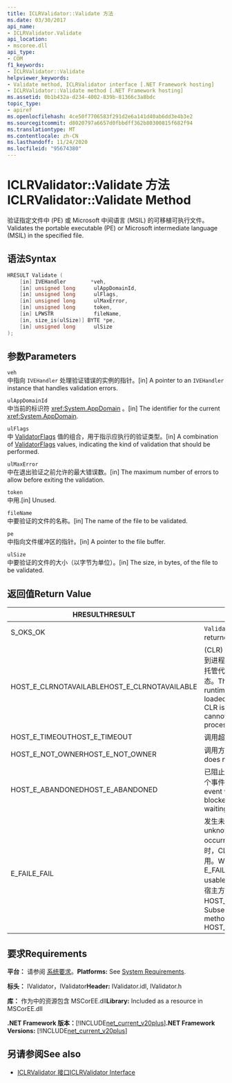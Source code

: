 ```yaml
---
title: ICLRValidator::Validate 方法
ms.date: 03/30/2017
api_name:
- ICLRValidator.Validate
api_location:
- mscoree.dll
api_type:
- COM
f1_keywords:
- ICLRValidator::Validate
helpviewer_keywords:
- Validate method, ICLRValidator interface [.NET Framework hosting]
- ICLRValidator::Validate method [.NET Framework hosting]
ms.assetid: 0b1b432a-d234-4002-839b-81366c3a8bdc
topic_type:
- apiref
ms.openlocfilehash: 4ce50f7706583f291d2e6a141d40ab6dd3e4b3e2
ms.sourcegitcommit: d8020797a6657d0fbbdff362b80300815f682f94
ms.translationtype: MT
ms.contentlocale: zh-CN
ms.lasthandoff: 11/24/2020
ms.locfileid: "95674380"
---
```

# <a name="iclrvalidatorvalidate-method"></a><span data-ttu-id="b50e8-102">ICLRValidator::Validate 方法</span><span class="sxs-lookup"><span data-stu-id="b50e8-102">ICLRValidator::Validate Method</span></span>

<span data-ttu-id="b50e8-103">验证指定文件中 (PE) 或 Microsoft 中间语言 (MSIL) 的可移植可执行文件。</span><span class="sxs-lookup"><span data-stu-id="b50e8-103">Validates the portable executable (PE) or Microsoft intermediate language (MSIL) in the specified file.</span></span>  
  
## <a name="syntax"></a><span data-ttu-id="b50e8-104">语法</span><span class="sxs-lookup"><span data-stu-id="b50e8-104">Syntax</span></span>  
  
```cpp  
HRESULT Validate (  
    [in] IVEHandler        *veh,  
    [in] unsigned long      ulAppDomainId,  
    [in] unsigned long      ulFlags,  
    [in] unsigned long      ulMaxError,  
    [in] unsigned long      token,  
    [in] LPWSTR             fileName,  
    [in, size_is(ulSize)] BYTE *pe,  
    [in] unsigned long      ulSize  
);
```  
  
## <a name="parameters"></a><span data-ttu-id="b50e8-105">参数</span><span class="sxs-lookup"><span data-stu-id="b50e8-105">Parameters</span></span>  

 `veh`  
 <span data-ttu-id="b50e8-106">中指向 `IVEHandler` 处理验证错误的实例的指针。</span><span class="sxs-lookup"><span data-stu-id="b50e8-106">[in] A pointer to an `IVEHandler` instance that handles validation errors.</span></span>  
  
 `ulAppDomainId`  
 <span data-ttu-id="b50e8-107">中当前的标识符 <xref:System.AppDomain> 。</span><span class="sxs-lookup"><span data-stu-id="b50e8-107">[in] The identifier for the current <xref:System.AppDomain>.</span></span>  
  
 `ulFlags`  
 <span data-ttu-id="b50e8-108">中 [ValidatorFlags](validatorflags-enumeration.md) 值的组合，用于指示应执行的验证类型。</span><span class="sxs-lookup"><span data-stu-id="b50e8-108">[in] A combination of [ValidatorFlags](validatorflags-enumeration.md) values, indicating the kind of validation that should be performed.</span></span>  
  
 `ulMaxError`  
 <span data-ttu-id="b50e8-109">中在退出验证之前允许的最大错误数。</span><span class="sxs-lookup"><span data-stu-id="b50e8-109">[in] The maximum number of errors to allow before exiting the validation.</span></span>  
  
 `token`  
 <span data-ttu-id="b50e8-110">中用.</span><span class="sxs-lookup"><span data-stu-id="b50e8-110">[in] Unused.</span></span>  
  
 `fileName`  
 <span data-ttu-id="b50e8-111">中要验证的文件的名称。</span><span class="sxs-lookup"><span data-stu-id="b50e8-111">[in] The name of the file to be validated.</span></span>  
  
 `pe`  
 <span data-ttu-id="b50e8-112">中指向文件缓冲区的指针。</span><span class="sxs-lookup"><span data-stu-id="b50e8-112">[in] A pointer to the file buffer.</span></span>  
  
 `ulSize`  
 <span data-ttu-id="b50e8-113">中要验证的文件的大小（以字节为单位）。</span><span class="sxs-lookup"><span data-stu-id="b50e8-113">[in] The size, in bytes, of the file to be validated.</span></span>  
  
## <a name="return-value"></a><span data-ttu-id="b50e8-114">返回值</span><span class="sxs-lookup"><span data-stu-id="b50e8-114">Return Value</span></span>  
  
|<span data-ttu-id="b50e8-115">HRESULT</span><span class="sxs-lookup"><span data-stu-id="b50e8-115">HRESULT</span></span>|<span data-ttu-id="b50e8-116">说明</span><span class="sxs-lookup"><span data-stu-id="b50e8-116">Description</span></span>|  
|-------------|-----------------|  
|<span data-ttu-id="b50e8-117">S_OK</span><span class="sxs-lookup"><span data-stu-id="b50e8-117">S_OK</span></span>|<span data-ttu-id="b50e8-118">`Validate` 已成功返回。</span><span class="sxs-lookup"><span data-stu-id="b50e8-118">`Validate` returned successfully.</span></span>|  
|<span data-ttu-id="b50e8-119">HOST_E_CLRNOTAVAILABLE</span><span class="sxs-lookup"><span data-stu-id="b50e8-119">HOST_E_CLRNOTAVAILABLE</span></span>|<span data-ttu-id="b50e8-120"> (CLR) 的公共语言运行时未加载到进程中，或 CLR 处于无法运行托管代码或成功处理调用的状态。</span><span class="sxs-lookup"><span data-stu-id="b50e8-120">The common language runtime (CLR) has not been loaded into a process, or the CLR is in a state in which it cannot run managed code or process the call successfully.</span></span>|  
|<span data-ttu-id="b50e8-121">HOST_E_TIMEOUT</span><span class="sxs-lookup"><span data-stu-id="b50e8-121">HOST_E_TIMEOUT</span></span>|<span data-ttu-id="b50e8-122">调用超时。</span><span class="sxs-lookup"><span data-stu-id="b50e8-122">The call timed out.</span></span>|  
|<span data-ttu-id="b50e8-123">HOST_E_NOT_OWNER</span><span class="sxs-lookup"><span data-stu-id="b50e8-123">HOST_E_NOT_OWNER</span></span>|<span data-ttu-id="b50e8-124">调用方不拥有该锁。</span><span class="sxs-lookup"><span data-stu-id="b50e8-124">The caller does not own the lock.</span></span>|  
|<span data-ttu-id="b50e8-125">HOST_E_ABANDONED</span><span class="sxs-lookup"><span data-stu-id="b50e8-125">HOST_E_ABANDONED</span></span>|<span data-ttu-id="b50e8-126">已阻止的线程或纤程正在等待某个事件时，该事件被取消。</span><span class="sxs-lookup"><span data-stu-id="b50e8-126">An event was canceled while a blocked thread or fiber was waiting on it.</span></span>|  
|<span data-ttu-id="b50e8-127">E_FAIL</span><span class="sxs-lookup"><span data-stu-id="b50e8-127">E_FAIL</span></span>|<span data-ttu-id="b50e8-128">发生未知的灾难性故障。</span><span class="sxs-lookup"><span data-stu-id="b50e8-128">An unknown catastrophic failure occurred.</span></span> <span data-ttu-id="b50e8-129">当方法返回 E_FAIL 时，CLR 在该进程内将不再可用。</span><span class="sxs-lookup"><span data-stu-id="b50e8-129">When a method returns E_FAIL, the CLR is no longer usable within the process.</span></span> <span data-ttu-id="b50e8-130">对宿主方法的后续调用会返回 HOST_E_CLRNOTAVAILABLE。</span><span class="sxs-lookup"><span data-stu-id="b50e8-130">Subsequent calls to hosting methods return HOST_E_CLRNOTAVAILABLE.</span></span>|  
  
## <a name="requirements"></a><span data-ttu-id="b50e8-131">要求</span><span class="sxs-lookup"><span data-stu-id="b50e8-131">Requirements</span></span>  

 <span data-ttu-id="b50e8-132">**平台：** 请参阅 [系统要求](../../get-started/system-requirements.md)。</span><span class="sxs-lookup"><span data-stu-id="b50e8-132">**Platforms:** See [System Requirements](../../get-started/system-requirements.md).</span></span>  
  
 <span data-ttu-id="b50e8-133">**标头：** IValidator，IValidator</span><span class="sxs-lookup"><span data-stu-id="b50e8-133">**Header:** IValidator.idl, IValidator.h</span></span>  
  
 <span data-ttu-id="b50e8-134">**库：** 作为中的资源包含 MSCorEE.dll</span><span class="sxs-lookup"><span data-stu-id="b50e8-134">**Library:** Included as a resource in MSCorEE.dll</span></span>  
  
 <span data-ttu-id="b50e8-135">**.NET Framework 版本：**[!INCLUDE[net_current_v20plus](../../../../includes/net-current-v20plus-md.md)]</span><span class="sxs-lookup"><span data-stu-id="b50e8-135">**.NET Framework Versions:** [!INCLUDE[net_current_v20plus](../../../../includes/net-current-v20plus-md.md)]</span></span>  
  
## <a name="see-also"></a><span data-ttu-id="b50e8-136">另请参阅</span><span class="sxs-lookup"><span data-stu-id="b50e8-136">See also</span></span>

- [<span data-ttu-id="b50e8-137">ICLRValidator 接口</span><span class="sxs-lookup"><span data-stu-id="b50e8-137">ICLRValidator Interface</span></span>](iclrvalidator-interface.md)

